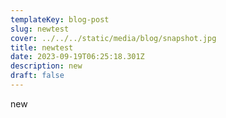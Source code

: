 ```yaml
---
templateKey: blog-post
slug: newtest
cover: ../../../static/media/blog/snapshot.jpg
title: newtest
date: 2023-09-19T06:25:18.301Z
description: new
draft: false
---
```

new